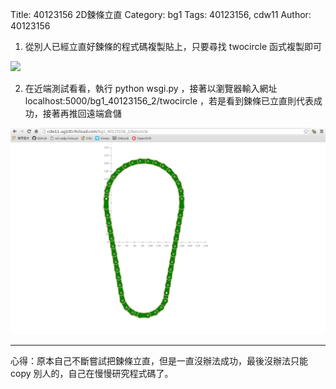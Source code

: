 Title: 40123156 2D鍊條立直
Category: bg1
Tags: 40123156, cdw11
Author: 40123156

1. 從別人已經立直好鍊條的程式碼複製貼上，只要尋找 twocircle 函式複製即可

<img src="https://raw.githubusercontent.com/2015fallhw/cdw11/master/local_data/bg1/40123156/bg1_40123156_2的twocircle.PNG" />

2. 在近端測試看看，執行 python wsgi.py ，接著以瀏覽器輸入網址 localhost:5000/bg1_40123156_2/twocircle ，若是看到鍊條已立直則代表成功，接著再推回遠端倉儲

<img src="https://raw.githubusercontent.com/2015fallhw/cdw11/master/local_data/bg1/40123156/towcircle_立直後.PNG" />

----

心得：原本自己不斷嘗試把鍊條立直，但是一直沒辦法成功，最後沒辦法只能 copy 別人的，自己在慢慢研究程式碼了。